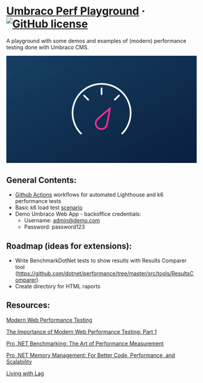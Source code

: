 # [Umbraco Perf Playground](https://github.com/mzajkowski/umbraco-perf-playground) &middot; [![GitHub license](https://img.shields.io/badge/license-MIT-blue.svg)](../LICENSE.md)

A playground with some demos and examples of (modern) performance testing done with Umbraco CMS.

![Performance Matters! #perfmatters](Docs/img/perf.png)

## General Contents:

- [Github Actions](.github) workflows for automated Lighthouse and k6 performance tests
- Basic k6 load test [scenario](Tests/k6-load-test.js)
- Demo Umbraco Web App - backoffice credentials:
  - Username: admin@demo.com
  - Password: password123

## Roadmap (ideas for extensions):

- Write BenchmarkDotNet tests to show results with Results Comparer tool (https://github.com/dotnet/performance/tree/master/src/tools/ResultsComparer)
- Create directory for HTML raports

## Resources:

[Modern Web Performance Testing](https://slides.com/zajkowskimarcin/modern-web-performance-testing)

[The Importance of Modern Web Performance Testing: Part 1](https://www.wearecogworks.com/blog/the-importance-of-modern-web-performance-testing-part-1/)

[Pro .NET Benchmarking: The Art of Performance Measurement](https://www.amazon.co.uk/Pro-NET-Benchmarking-Performance-Measurement/dp/1484249402)

[Pro .NET Memory Management: For Better Code, Performance, and Scalability](https://www.amazon.co.uk/Pro-NET-Memory-Management-Performance/dp/148424026X)

[Living with Lag](https://www.youtube.com/watch?v=_fNp37zFn9Q)